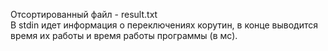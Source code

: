  Отсортированный файл - result.txt  
 В stdin идет информация о переключениях корутин, в конце выводится время их работы и время работы программы (в мс).  
